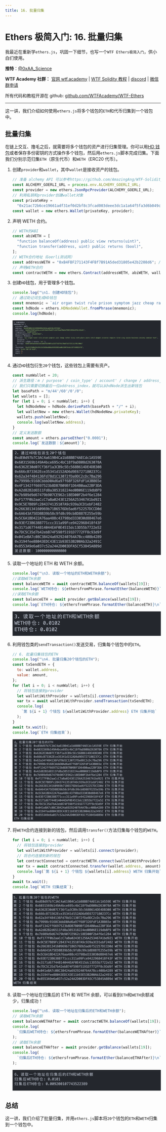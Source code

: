 ```yaml
---
title: 16. 批量归集
---
```


# Ethers 极简入门: 16. 批量归集

我最近在重新学`ethers.js`，巩固一下细节，也写一个`WTF Ethers极简入门`，供小白们使用。

**推特**：[@0xAA_Science](https://twitter.com/0xAA_Science)

**WTF Academy 社群：** [官网 wtf.academy](https://wtf.academy) | [WTF Solidity 教程](https://github.com/AmazingAng/WTF-Solidity) | [discord](https://discord.gg/5akcruXrsk) | [微信群申请](https://docs.google.com/forms/d/e/1FAIpQLSe4KGT8Sh6sJ7hedQRuIYirOoZK_85miz3dw7vA1-YjodgJ-A/viewform?usp=sf_link)

所有代码和教程开源在 github: [github.com/WTFAcademy/WTF-Ethers](https://github.com/WTFAcademy/WTF-Ethers)

---

这一讲，我们介绍如何使用`ethers.js`将多个钱包的`ETH`和代币归集到一个钱包中。

## 批量归集

在链上交互、撸毛之后，就需要将多个钱包的资产进行归集管理。你可以用[HD 钱包](https://github.com/WTFAcademy/WTF-Ethers/blob/main/14_HDwallet/readme.md)或者保存多份密钥的方式操作多个钱包，然后用`ethers.js`脚本完成归集。下面我们分别示范归集`ETH`（原生代币）和`WETH`（ERC20 代币）。

1. 创建`provider`和`wallet`，其中`wallet`是接收资产的钱包。

   ```js
   // 准备 alchemy API 可以参考https://github.com/AmazingAng/WTF-Solidity/blob/main/Topics/Tools/TOOL04_Alchemy/readme.md
   const ALCHEMY_GOERLI_URL = process.env.ALCHEMY_GOERLI_URL;
   const provider = new ethers.JsonRpcProvider(ALCHEMY_GOERLI_URL);
   // 利用私钥和provider创建wallet对象
   const privateKey =
     "0x21ac72b6ce19661adf31ef0d2bf8c3fcad003deee3dc1a1a64f5fa3d6b049c06";
   const wallet = new ethers.Wallet(privateKey, provider);
   ```

2. 声明 WETH 合约。

   ```js
   // WETH的ABI
   const abiWETH = [
     "function balanceOf(address) public view returns(uint)",
     "function transfer(address, uint) public returns (bool)",
   ];
   // WETH合约地址（Goerli测试网）
   const addressWETH = "0xB4FBF271143F4FBf7B91A5ded31805e42b2208d6"; // WETH Contract
   // 声明WETH合约
   const contractWETH = new ethers.Contract(addressWETH, abiWETH, wallet);
   ```

3. 创建`HD`钱包，用于管理多个钱包。

   ```js
   console.log("\n1. 创建HD钱包");
   // 通过助记词生成HD钱包
   const mnemonic = `air organ twist rule prison symptom jazz cheap rather dizzy verb glare jeans orbit weapon universe require tired sing casino business anxiety seminar hunt`;
   const hdNode = ethers.HDNodeWallet.fromPhrase(mnemonic);
   console.log(hdNode);
   ```

   ![HD钱包](img/16-1.png)

4. 通过`HD`钱包衍生`20`个钱包，这些钱包上需要有资产。

   ```js
   const numWallet = 20;
   // 派生路径：m / purpose' / coin_type' / account' / change / address_index
   // 我们只需要切换最后一位address_index，就可以从hdNode派生出新钱包
   let basePath = "m/44'/60'/0'/0";
   let wallets = [];
   for (let i = 0; i < numWallet; i++) {
     let hdNodeNew = hdNode.derivePath(basePath + "/" + i);
     let walletNew = new ethers.Wallet(hdNodeNew.privateKey);
     wallets.push(walletNew);
     console.log(walletNew.address);
   }
   // 定义发送数额
   const amount = ethers.parseEther("0.0001");
   console.log(`发送数额：${amount}`);
   ```

   ![生成20个地址](img/16-2.png)

5. 读取一个地址的 ETH 和 WETH 余额。

   ```js
   console.log("\n3. 读取一个地址的ETH和WETH余额");
   //读取WETH余额
   const balanceWETH = await contractWETH.balanceOf(wallets[19]);
   console.log(`WETH持仓: ${ethersfromPhrase.formatEther(balanceWETH)}`);
   //读取ETH余额
   const balanceETH = await provider.getBalance(wallets[19]);
   console.log(`ETH持仓: ${ethersfromPhrase.formatEther(balanceETH)}\n`);
   ```

   ![读取余额](img/16-3.png)

6. 利用钱包类的`sendTransaction()`发送交易，归集每个钱包中的`ETH`。

   ```js
   // 6. 批量归集钱包的ETH
   console.log("\n4. 批量归集20个钱包的ETH");
   const txSendETH = {
     to: wallet.address,
     value: amount,
   };
   for (let i = 0; i < numWallet; i++) {
     // 将钱包连接到provider
     let walletiWithProvider = wallets[i].connect(provider);
     var tx = await walletiWithProvider.sendTransaction(txSendETH);
     console.log(
       `第 ${i + 1} 个钱包 ${walletiWithProvider.address} ETH 归集开始`
     );
   }
   await tx.wait();
   console.log(`ETH 归集结束`);
   ```

   ![归集ETH](img/16-4.png)

7. 将`WETH`合约连接到新的钱包，然后调用`transfer()`方法归集每个钱包的`WETH`。

   ```js
   for (let i = 0; i < numWallet; i++) {
     // 将钱包连接到provider
     let walletiWithProvider = wallets[i].connect(provider);
     // 将合约连接到新的钱包
     let contractConnected = contractWETH.connect(walletiWithProvider);
     var tx = await contractConnected.transfer(wallet.address, amount);
     console.log(`第 ${i + 1} 个钱包 ${wallets[i].address} WETH 归集开始`);
   }
   await tx.wait();
   console.log(`WETH 归集结束`);
   ```

   ![归集WETH](img/16-5.png)

8. 读取一个地址在归集后的 ETH 和 WETH 余额，可以看到`ETH`和`WETH`余额减少，归集成功！
   ```js
   console.log("\n6. 读取一个地址在归集后的ETH和WETH余额");
   // 读取WETH余额
   const balanceWETHAfter = await contractWETH.balanceOf(wallets[19]);
   console.log(
     `归集后WETH持仓: ${ethersfromPhrase.formatEther(balanceWETHAfter)}`
   );
   // 读取ETH余额
   const balanceETHAfter = await provider.getBalance(wallets[19]);
   console.log(
     `归集后ETH持仓: ${ethersfromPhrase.formatEther(balanceETHAfter)}\n`
   );
   ```
   ![归集后余额变动](img/16-6.png)

## 总结

这一讲，我们介绍了批量归集，并用`ethers.js`脚本将`20`个钱包的`ETH`和`WETH`归集到一个钱包中。
